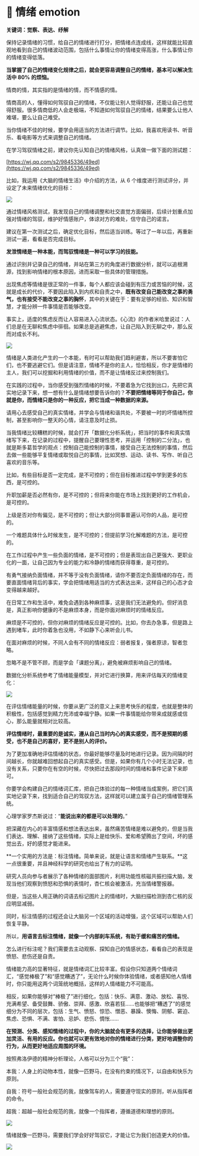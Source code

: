 # 👥 情绪 emotion

**关键词：觉察、表达、纾解**

保持记录情绪的习惯，给自己的情绪进行打分，把情绪点连成线，这样就能比较直观地看到自己的情绪波动范围，包括什么事情让你的情绪变得高涨，什么事情让你的情绪变得低落。

**当掌握了自己的情绪变化规律之后，就会更容易调整自己的情绪，基本可以解决生活中 80% 的烦恼。**

情商的情，其实指的是情绪的情，而不情感的情。

情商高的人，懂得如何驾驭自己的情绪，不仅能让别人觉得舒服，还能让自己也觉得舒服。很多情商低的人会走极端，不知道如何驾驭自己的情绪，结果要么让他人难堪，要么让自己难受。

当你情绪不佳的时候，要学会用适当的方法进行调节。比如，我喜欢用读书、听音乐、看电影等方式来调整自己的情绪。

在学习驾驭情绪之前，建议你先认知自己的情绪风格，认真做一做下面的测试题：

[https://wj.qq.com/s2/9845336/49ed](https://wj.qq.com/s2/9845336/49ed)

比如，我运用《大脑的情绪生活》中介绍的方法，从 6 个维度进行测试评分，并设定了未来情绪优化的目标：

![](https://cdn.jsdelivr.net/gh/sjhfx/pic@main/imgTGxabjs3XoZZpjx2MHZcEM0Bnxf.png)

通过情绪风格测试，我发现自己的情绪调整和社交直觉方面偏弱，后续计划重点加强对情绪的驾驭，维护好情感账户，体谅对方的难处，信守自己的诺言。

建议在第一次测试之后，确定优化目标，然后适当训练。等过了一年以后，再重新测试一遍，看看是否完成目标。

**发泄情绪是一种本能，而驾驭情绪是一种可以学习的技能。**

通过识别并记录自己的情绪，并站在第三方的角度进行数据分析，就可以追根溯源，找到影响情绪的根本原因，进而采取一些具体的管理措施。

出现焦虑等情绪是很正常的一件事，每个人都应该会碰到有压力或苦恼的时候，这就是成长的代价，不要因此陷入到内疚和自责之中，**既有改变自己能改变之事的勇气，也有接受不能改变之事的胸怀**，其中的关键在于：要有足够的经验、知识和智慧，才能分辨一件事情是否能够改变。

事实上，适度的焦虑反而让人容易进入心流状态。《心流》的作者米哈里说过：人们总是在无聊和焦虑中徘徊。如果总是逃避焦虑，让自己陷入到无聊之中，那么反而对成长不利。

![](https://cdn.jsdelivr.net/gh/sjhfx/pic@main/imgSnRvbaJDNo8OBAxk7ZhcRMLPnAg.jpeg)

情绪是人类进化产生的一个本能，有时可以帮助我们趋利避害，所以不要害怕它们，也不要逃避它们。但是请注意，情绪不是你的主人，恰恰相反，你才是情绪的主人，我们可以挖掘和利用情绪的价值，而不是让情绪反过来控制我们。

在实践的过程中，当你感受到强烈情绪的时候，不要着急为它找到出口，先把它真实地记录下来，想一想有什么是情绪想要告诉你的？**不要把情绪等同于你自己，你就是你，而情绪只是你的一种反应，把它当成一种数据的来源。**

请用心去感受自己的真实情绪，并学会与情绪和谐共处，不要被一时的坏情绪所控制，甚至影响你一整天的心情，请注意及时止损。

当我情绪比较糟糕的时候，就会打开「数据化分析系统」，把当时的事件和真实情绪写下来，在记录的过程中，提醒自己要理性思考，并运用「控制的二分法」，也就是斯多葛哲学的观点：控制自己能控制的事情，接受自己无法控制的事情，然后去做一些能够平复情绪或取悦自己的事情，比如冥想、运动、读书、写作、听自己喜欢的音乐等。

比如，有些目标是否一定完成，是不可控的；但在目标推进过程中学到更多的东西，是可控的。

升职加薪是否必然有你，是不可控的；但将来你能在市场上找到更好的工作机会，是可控的。

上级是否对你有偏见，是不可控的；但让大部分同事普遍认可你的人品，是可控的。

一个难题具体什么时候发生，是不可控的；但提前学习化解难题的方法，是可控的。

在工作过程中产生一些负面的情绪，是不可控的；但是表现出自己更强大、更职业化的一面，让自己因为专业的能力和冷静的情绪而获得尊重，是可控的。

有勇气接纳负面情绪，并不等于没有负面情绪，请你不要否定负面情绪的存在，而要直面情绪背后的事实，学会把情绪用适当的方式表达出来，这样自己的心态才会变得越来越好。

在日常工作和生活中，难免会遇到各种麻烦事，这是我们无法避免的。但好消息是，真正影响你健康的不是麻烦本身，而是你面对麻烦时的情绪反应。

麻烦是不可控的，但你对麻烦的情绪反应是可控的。比如，你去办急事，但是路上遇到堵车，此时你着急也没用，不如静下心来听会儿书。

在面对麻烦的时候，不同人会有不同的情绪反应：弱者报复，强者原谅，智者忽略。

忽略不是不管不顾，而是学会「课题分离」，避免被麻烦影响自己的情绪。

数据化分析系统参考了情绪能量模型，并对它进行换算，用来评估每天的情绪变化：

![](https://cdn.jsdelivr.net/gh/sjhfx/pic@main/imgSIQEbuSuooGQKVx61UmcCNsrnTg.png)

在评估情绪能量的时候，你要从更广泛的意义上来思考快乐的程度，也就是整体的积极性，包括感觉到精力充沛或幸福宁静。如果一件事情能给你带来成就感或信心，那么能量就相对比较高。

**评估情绪时，最重要的是诚实，遵从自己当时内心的真实感受，而不是预期的感受，也不是自己的喜好，更不是别人的评价。**

为了更加准确地评估情绪的状态，你最好能够尽量及时地进行记录。因为间隔的时间越长，你就越难回想起自己的真实感受。但是，如果你有几个小时无法记录，也没有关系，只要你在有空的时候，尽快把过去那段时间的情绪和事件记录下来即可。

你要学会构建自己的情绪词汇库，把自己体验过的每一种情绪当成案例，把它们真实地记录下来，找到适合自己的驾驭方法，这样就可以建立属于自己的情绪管理系统。

心理学家罗杰斯说过：“**能说出来的都是可以处理的**。”

把深藏在内心的丰富情感和想法表达出来，虽然痛苦情绪是难以避免的，但是当我们表达、理解、接纳了这些情绪，实际上是给快乐、爱和希望腾出了空间，坏的感觉出去，好的感觉才能进来。

**一个实用的方法是：标注情绪。简单来说，就是让语言和情绪产生联系。**这一点很重要，并且神经科学的研究也给出了有力的证明。

研究人员向参与者展示了各种情绪的面部图片，利用功能性核磁共振扫描大脑，发现当他们观察到愤怒和恐惧的表情时，杏仁核会被激活，充当情绪警报器。

但是，当这些人用正确的词语去标记图片上的情绪时，大脑扫描检测到杏仁核的反应明显减弱。

同时，标注情感的过程还会让大脑另一个区域的活动增强，这个区域可以帮助人们恢复平静。

所以，**用语言去标注情绪，就像一个内部刹车系统，有助于缓和痛苦的情绪。**

怎么进行标注呢？我们需要去主动观察、探知自己的情感状态，看看自己的表现是愤怒、悲伤还是自责。

情绪能力高的显著特征，就是情绪词汇比较丰富。假设你只知道两个情绪词汇，“感觉棒极了”和“感觉糟透了”，无论什么时候你体验情绪，或者感知他人情绪时，你只能用这两个词笼统地概括，这样的人情绪能力不可能高。

相反，如果你能够对“棒极了”进行细化，包括：快乐、满意、激动、放松、喜悦、充满希望、备受鼓舞、骄傲、崇拜、感激、欣喜若狂……也能够把“糟透了”的感觉细分为不同的层次，包括：生气、愤怒、惊恐、憎恶、暴躁、懊悔、阴郁、窘迫、焦虑、恐惧、不满、害怕、忌妒、悲伤、惆怅……

**在预测、分类、感知情绪的过程中，你的大脑就会有更多的选择，让你能够做出更加灵活、有用的反应。你也就可以更有效地对你的情绪进行分类，更好地调整你的行为，从而更好地适应周围的环境。**

按照弗洛伊德的精神分析理论，人格可以分为三个“我”：

本我：人身上的动物本性，就像一匹野马，在没有约束的情况下，以自由和快乐为原则。

自我：符号一般社会规范的我，就像驾车的人，需要遵守现实的原则，听从指挥者的命令。

超我：超越一般社会规范的我，就像一个指挥者，遵循道德和理想的原则。

![](https://cdn.jsdelivr.net/gh/sjhfx/pic@main/imgR3UybO1spoJdWoxCvsncGss1nCh.png)

情绪就像一匹野马，需要我们学会好好驾驭它，才能让它为我们创造更大的价值。

![](https://visitor-badge.laobi.icu/badge?page_id=sjhfx.linji&left_text=PageViews&right_color=%2300589F)